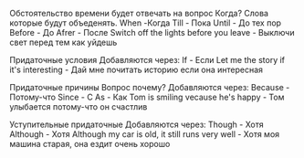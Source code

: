 Обстоятельство времени будет отвечать на вопрос Когда?
Слова которые будут объеденять.
When -Когда
Till - Пока
Until - До тех пор
Before - До
Afrer - После
Switch off the lights before you leave - Выключи свет перед тем как уйдешь

Придаточные условия
Добавляются через: 
If - Если
Let me the story if it's interesting - Дай мне почитать историю если она интересная

Придаточные причины
Вопрос почему?
Добавляются через:
Because - Потому-что
Since - С
As - Как
Tom is smiling vecause he's happy - Том улыбается потому-что он счастлив

Уступительные придаточные
Добавляются через:
Though - Хотя
Although - Хотя
Although my car is old, it still runs very well - Хотя моя машина старая, она ездит очень хорошо